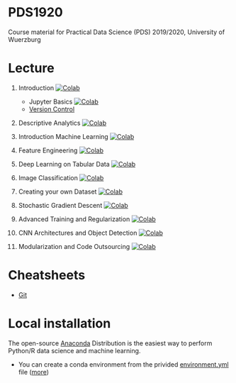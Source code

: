 # PDS1920
Course material for Practical Data Science (PDS) 2019/2020, University of Wuerzburg

# Lecture
1. Introduction [![Colab](https://colab.research.google.com/assets/colab-badge.svg)](https://colab.research.google.com/github/matjesg/PDS1920/blob/master/Lecture/01_Introduction.ipynb)
    - Jupyter Basics [![Colab](https://colab.research.google.com/assets/colab-badge.svg)](https://colab.research.google.com/github/matjesg/PDS1920/blob/master/Lecture/01_Jupyter.ipynb)
    - [Version Control](https://github.com/matjesg/PDS1920/raw/master/Lecture/01_Version%20Control.pdf)

2. Descriptive Analytics [![Colab](https://colab.research.google.com/assets/colab-badge.svg)](https://colab.research.google.com/github/matjesg/PDS1920/blob/master/Lecture/02_Descriptive_Analytics.ipynb)

3. Introduction Machine Learning [![Colab](https://colab.research.google.com/assets/colab-badge.svg)](https://colab.research.google.com/github/matjesg/PDS1920/blob/master/Lecture/03_Machine_Learning_Intro.ipynb)

4. Feature Engineering [![Colab](https://colab.research.google.com/assets/colab-badge.svg)](https://colab.research.google.com/github/matjesg/PDS1920/blob/master/Lecture/04_Feature_Engineering.ipynb)

5. Deep Learning on Tabular Data [![Colab](https://colab.research.google.com/assets/colab-badge.svg)](https://colab.research.google.com/github/matjesg/PDS1920/blob/master/Lecture/05_Deep_Larning_Tabular.ipynb)

6. Image Classification [![Colab](https://colab.research.google.com/assets/colab-badge.svg)](https://colab.research.google.com/github/matjesg/PDS1920/blob/master/Lecture/06_Image%20Classification.ipynb)

7. Creating your own Dataset [![Colab](https://colab.research.google.com/assets/colab-badge.svg)](https://colab.research.google.com/github/matjesg/PDS1920/blob/master/Lecture/07_Creating_Datasets.ipynb)

8. Stochastic Gradient Descent [![Colab](https://colab.research.google.com/assets/colab-badge.svg)](https://colab.research.google.com/github/matjesg/PDS1920/blob/master/Lecture/08_SGD.ipynb)

9. Advanced Training and Regularization [![Colab](https://colab.research.google.com/assets/colab-badge.svg)](https://colab.research.google.com/github/matjesg/PDS1920/blob/master/Lecture/09_Advanced_Deep_Learning.ipynb)

10. CNN Architectures and Object Detection [![Colab](https://colab.research.google.com/assets/colab-badge.svg)](https://colab.research.google.com/github/matjesg/PDS1920/blob/master/Lecture/10_Object_Detection.ipynb)

11. Modularization and Code Outsourcing [![Colab](https://colab.research.google.com/assets/colab-badge.svg)](https://colab.research.google.com/github/matjesg/PDS1920/blob/master/Lecture/11_Modularization.ipynb)

# Cheatsheets

- [Git](https://github.com/matjesg/PDS1920/raw/master/cheatsheets/git.pdf)

# Local installation

The open-source [Anaconda](https://www.anaconda.com/distribution/) Distribution is the easiest way to perform Python/R data science and machine learning. 
- You can create a conda environment from the privided [environment.yml](https://raw.githubusercontent.com/wi3jmu/PDS1920/master/environment.yml) file ([more](https://docs.conda.io/projects/conda/en/latest/user-guide/tasks/manage-environments.html#creating-an-environment-from-an-environment-yml-file))
